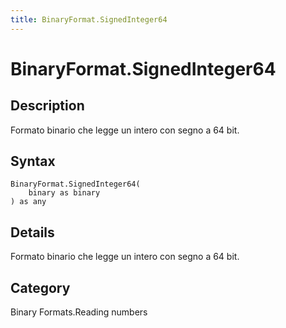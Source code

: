 ```yaml
---
title: BinaryFormat.SignedInteger64
---
```


# BinaryFormat.SignedInteger64


## Description

Formato binario che legge un intero con segno a 64 bit.


## Syntax

```powerquery
BinaryFormat.SignedInteger64(
    binary as binary
) as any
```


## Details

Formato binario che legge un intero con segno a 64 bit.



## Category
Binary Formats.Reading numbers
